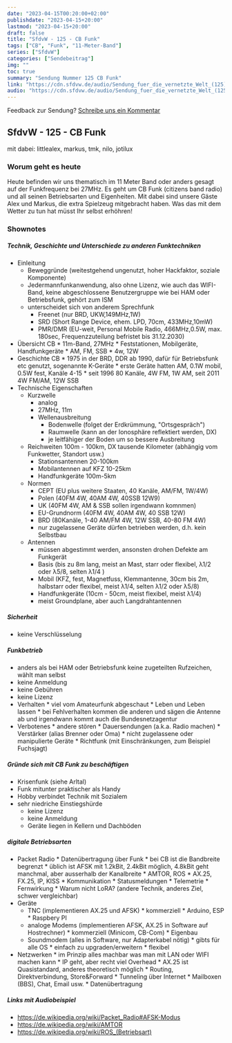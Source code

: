 ```yaml
---
date: "2023-04-15T00:20:00+02:00"
publishdate: "2023-04-15+20:00"
lastmod: "2023-04-15+20:00"
draft: false
title: "SfdvW - 125 - CB Funk"
tags: ["CB", "Funk", "11-Meter-Band"]
series: ["SfdvW"]
categories: ["Sendebeitrag"]
img: ""
toc: true
summary: "Sendung Nummer 125 CB Funk"
link: "https://cdn.sfdvw.de/audio/Sendung_fuer_die_vernetzte_Welt_(125)_2023_04_15_CB_Funk.mp3"
audio: "https://cdn.sfdvw.de/audio/Sendung_fuer_die_vernetzte_Welt_(125)_2023_04_15_CB_Funk.mp3"
---
```


<div align="center" id="example"></div>
<script src="https://cdn.podlove.org/web-player/embed.js"></script>

Feedback zur Sendung?
[Schreibe uns ein Kommentar](mailto:SfdvW@radiocorax.de)

## SfdvW - 125 - CB Funk
mit dabei: littlealex, markus, tmk, nilo, jotilux

### Worum geht es heute
Heute befinden wir uns thematisch im 11 Meter Band oder anders gesagt auf der Funkfrequenz bei 27MHz. Es geht um CB Funk (citizens band radio) und all seinen Betriebsarten und Eigenheiten. Mit dabei sind unsere Gäste Alex und Markus, die extra Spielzeug mitgebracht haben. Was das mit dem Wetter zu tun hat müsst Ihr selbst erhöhren!

### Shownotes 

##### Technik, Geschichte und Unterschiede zu anderen Funktechniken
* Einleitung
    * Beweggründe (weitestgehend ungenutzt, hoher Hackfaktor, soziale Komponente)
    * Jedermannfunkanwendung, also ohne Lizenz, wie auch das WIFI-Band, keine abgeschlossene Benutzergruppe wie bei HAM oder Betriebsfunk, gehört zum ISM
    * unterscheidet sich von anderem Sprechfunk
        * Freenet (nur BRD, UKW,149MHz,1W)
        * SRD (Short Range Device, ehem. LPD, 70cm, 433MHz,10mW)
        * PMR/DMR (EU-weit, Personal Mobile Radio, 466MHz,0.5W, max. 180sec, Frequenzzuteilung befristet bis 31.12.2030) 
* Übersicht CB
       * 11m-Band, 27MHz
       * Feststationen, Mobilgeräte, Handfunkgeräte
       * AM, FM, SSB
       * 4w, 12W
* Geschichte CB
       * 1975 in der BRD, DDR ab 1990, dafür für Betriebsfunk etc genutzt, sogenannte K-Geräte
       * erste Geräte hatten AM, 0.1W mobil, 0.5W fest, Kanäle 4-15
       * seit 1996 80 Kanäle, 4W FM, 1W AM, seit 2011 4W FM/AM, 12W SSB
* Technische Eigenschaften
     * Kurzwelle
         * analog
         * 27MHz, 11m
         * Wellenausbreitung
             * Bodenwelle (folget der Erdkrümmung, "Ortsgespräch")
             * Raumwelle (kann an der Ionosphäre reflektiert werden, DX)
             * je leitfähiger der Boden um so bessere Ausbreitung
     * Reichweiten 100m - 100km, DX tausende Kilometer (abhängig vom Funkwetter, Standort usw.)
         * Stationsantennen 20-100km
         * Mobilantennen auf KFZ 10-25km
         * Handfunkgeräte 100m-5km
     * Normen
         * CEPT (EU plus weitere Staaten, 40 Kanäle, AM/FM, 1W/4W)
         * Polen (40FM 4W, 40AM 4W, 40SSB 12W9)
         * UK (40FM 4W, AM & SSB sollen irgendwann komnmen)
         * EU-Grundnorm (40FM 4W, 40AM 4W, 40 SSB 12W)
         * BRD (80Kanäle, 1-40 AM/FM 4W, 12W SSB, 40-80 FM 4W)
         * nur zugelassene Geräte dürfen betrieben werden, d.h. kein Selbstbau
     * Antennen
         * müssen abgestimmt werden, ansonsten drohen Defekte am Funkgerät
         * Basis (bis zu 8m lang, meist an Mast, starr oder flexibel, λ1/2 oder λ5/8, selten λ1/4 )
         * Mobil (KFZ, fest, Magnetfuss, Klemmantenne, 30cm bis 2m, halbstarr oder flexibel, meist λ1/4, selten λ1/2 oder λ5/8) 
         * Handfunkgeräte (10cm - 50cm, meist flexibel, meist λ1/4)
         * meist Groundplane, aber auch Langdrahtantennen
             
##### Sicherheit
* keine Verschlüsselung

##### Funkbetrieb
* anders als bei HAM oder Betriebsfunk keine zugeteilten Rufzeichen, wählt man selbst
* keine Anmeldung
* keine Gebühren
* keine Lizenz
* Verhalten
       * viel vom Amateurfunk abgeschaut
       * Leben und Leben lassen
       * bei Fehlverhalten kommen die anderen und sägen die Antenne ab und irgendwann kommt auch die Bundesnetzagentur
* Verbotenes
       * andere stören
       * Dauersendungen (a.k.a. Radio machen)
       * Verstärker (alias Brenner oder Oma)
       * nicht zugelassene oder manipulierte Geräte
       * Richtfunk (mit Einschränkungen, zum Beispiel Fuchsjagt)

##### Gründe sich mit CB Funk zu beschäftigen
* Krisenfunk (siehe Arltal)
* Funk mitunter praktischer als Handy
* Hobby verbindet Technik mit Sozialem
* sehr niedriche Einstiegshürde
     * keine Lizenz
     * keine Anmeldung
     * Geräte liegen in Kellern und Dachböden

##### digitale Betriebsarten
* Packet Radio
      * Datenübertragung über Funk
      * bei CB ist die Bandbreite begrenzt
      * üblich ist AFSK mit 1.2kBit, 2.4kBit möglich, 4.8kBit geht manchmal, aber ausserhalb der Kanalbreite
           * AMTOR, ROS
           * AX.25, FX.25, IP, KISS
           * Kommunikation
           * Statusmeldungen
           * Telemetrie
           * Fernwirkung
           * Warum nicht LoRA? (andere Technik, anderes Ziel, schwer vergleichbar)
* Geräte
     * TNC (implementieren AX.25 und AFSK)
           * kommerziell
           * Arduino, ESP
           * Raspbery PI
     * analoge Modems (implementieren AFSK, AX.25 in Software auf Hostrechner)
           * kommerziell (Minicom, CB-Com)
           * Eigenbau 
     * Soundmodem (alles in Software, nur Adapterkabel nötig)
           * gibts für alle OS
           * einfach zu upgraden/erweitern
           * flexibel
* Netzwerken
      * im Prinzip alles machbar was man mit LAN oder WIFI machen kann
      * IP geht, aber recht viel Overhead
      * AX.25 ist Quasistandard, anderes theoretisch möglich
      * Routing, Direktverbindung, Store&Forward
      * Tunneling über Internet
      * Mailboxen (BBS), Chat, Email usw.
      * Datenübertragung

##### Links mit Audiobeispiel
* https://de.wikipedia.org/wiki/Packet_Radio#AFSK-Modus
* https://de.wikipedia.org/wiki/AMTOR
* https://de.wikipedia.org/wiki/ROS_(Betriebsart)


<script>
  podlovePlayer('#example', '/blog/sfdvw125.json');
</script>
